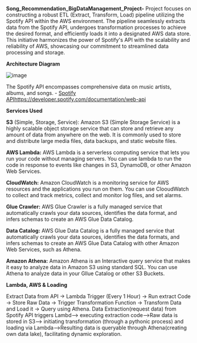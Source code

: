 **Song_Recommendation_BigDataManagement_Project-**
Project focuses on constructing a robust ETL (Extract, Transform, Load) pipeline utilizing the Spotify API within the AWS environment. The pipeline seamlessly extracts data from the Spotify API, undergoes transformation processes to achieve the desired format, and efficiently loads it into a designated AWS data store. This initiative harmonizes the power of Spotify's API with the scalability and reliability of AWS, showcasing our commitment to streamlined data processing and storage.

**Architecture Diagram**

![image](https://github.com/sudarshanp1/Spotify_E2E_ETL_DataEngineering_project/assets/121892659/e3bce2ae-3fc1-45f6-a635-b04e84b2d3b8)

The Spotify API encompasses comprehensive data on music artists, albums, and songs. - [Spotify API](https://developer.spotify.com/documentation/web-api)https://developer.spotify.com/documentation/web-api

**Services Used**

**S3** (Simple, Storage, Service): Amazon S3 (Simple Storage Service) is a highly scalable object storage service that can store and retrieve any amount of data from anywhere on the web. It is commonly used to store and distribute large media files, data backups, and static website files.

**AWS Lambda:** AWS Lambda is a serverless computing service that lets you run your code without managing servers. You can use lambda to run the code in response to events like changes in S3, DynamoDB, or other Amazon Web Services.


**CloudWatch:** Amazon CloudWatch is a monitoring service for AWS resources and the applications you run on them. You can use ClooudWatch to collect and track metrics, collect and monitor log files, and set alarms.


**Glue Crawler:** AWS Glue Crawler is a fully managed service that automatically crawls your data sources, identifies the data format, and infers schemas to create an AWS Glue Data Catalog.


**Data Catalog:** AWS Glue Data Catalog is a fully managed service that automatically crawls your data sources, identifies the data formats, and infers schemas to create an AWS Glue Data Catalog with other Amazon Web Services, such as Athena.


**Amazon Athena:** Amazon Athena is an Interactive query service that makes it easy to analyze data in Amazon S3 using standard SQL. You can use Athena to analyze data in your Gllue Catalog or other S3 Buckets.

**Lambda, AWS & Loading**

Extract Data from API -> Lambda Trigger (Every 1 Hour) -> Run extract Code -> Store Raw Data -> Trigger Transformation Function -> Transform Data and Load it -> Query using Athena.
Data Extraction(request data) from Spotify API triggers Lambd--> executing extraction code-->Raw data is stored in S3--> initiating transformation (through a pythonic process) and loading via Lambda-->Resulting data is queryable through Athena(creating own data lake), facilitating dynamic exploration.
